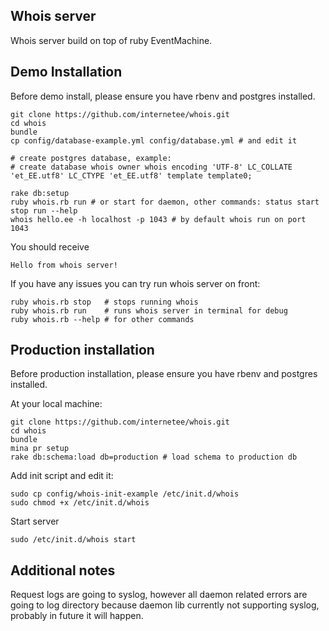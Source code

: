 Whois server
------------

Whois server build on top of ruby EventMachine.


Demo Installation
-----------------

Before demo install, please ensure you have rbenv and postgres installed. 

    git clone https://github.com/internetee/whois.git
    cd whois
    bundle
    cp config/database-example.yml config/database.yml # and edit it

    # create postgres database, example:
    # create database whois owner whois encoding 'UTF-8' LC_COLLATE 'et_EE.utf8' LC_CTYPE 'et_EE.utf8' template template0;

    rake db:setup
    ruby whois.rb run # or start for daemon, other commands: status start stop run --help
    whois hello.ee -h localhost -p 1043 # by default whois run on port 1043

You should receive 

    Hello from whois server!

If you have any issues you can try run whois server on front:

    ruby whois.rb stop   # stops running whois
    ruby whois.rb run    # runs whois server in terminal for debug
    ruby whois.rb --help # for other commands


Production installation
-----------------------

Before production installation, please ensure you have rbenv and postgres installed.

At your local machine:

    git clone https://github.com/internetee/whois.git
    cd whois
    bundle
    mina pr setup
    rake db:schema:load db=production # load schema to production db

Add init script and edit it:

    sudo cp config/whois-init-example /etc/init.d/whois
    sudo chmod +x /etc/init.d/whois

Start server

    sudo /etc/init.d/whois start


Additional notes
----------------

Request logs are going to syslog, however all daemon related errors are going to log directory because 
daemon lib currently not supporting syslog, probably in future it will happen.
